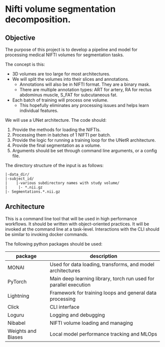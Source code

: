 # Nifti volume segmentation decomposition.

## Objective

The purpose of this project is to develop a pipeline and model for processing medical NIFTI volumes for segmentation tasks.  

The concept is this:

- 3D volumes are too large for most architectures.
- We will split the volumes into their slices and annotations.
  - Annotations will also be in NIFTI format.  They are a binary mask.
  - There are multiple annotation types: ART for artery, RA for rectus abdominus muscle, S_FAT for subcutaneous fat.
- Each batch of training will process one volume.
  - This hopefully eliminates any processing issues and helps learn individual features.

We will use a UNet architecture.  The code should:

1. Provide the methods for loading the NIFTIs.
2. Processing them in batches of 1 NIFTI per batch.
3. Provide the logic for running a training loop for the UNetR architecture.
4. Provide the final segmentation as a volume.
5. Arguments should be set through command line arguments, or a config file.

The directory structure of the input is as follows:

```
|-data_dir/
|-subject_id/
|    |-various subdirectory names with study volume/
|     |- *.nii.gz
|- Segmentations.*.nii.gz
```

## Architecture

This is a command line tool that will be used in high performance workflows.  It should be written with object-oriented practices.  It will be invoked at the command line at a task-level.  Interactions with the CLI should be similar to invoking docker commands.

The following python packages should be used:

| package | description |
| --------|------------- |
| MONAI | Used for data loading, transforms, and model architectures|
| PyTorch| Main deep learning library, torch run used for parallel execution |
| Lightning | Framework for training loops and general data processing|
| Click | CLI interface |
| Loguru | Logging and debugging |
| Nibabel| NIFTI volume loading and managing|
| Weights and Biases| Local model performance tracking and MLOps|
